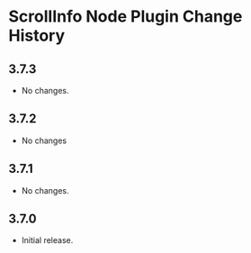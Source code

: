 ScrollInfo Node Plugin Change History
=====================================

3.7.3
-----

* No changes.

3.7.2
-----

* No changes

3.7.1
-----

* No changes.

3.7.0
-----

* Initial release.
